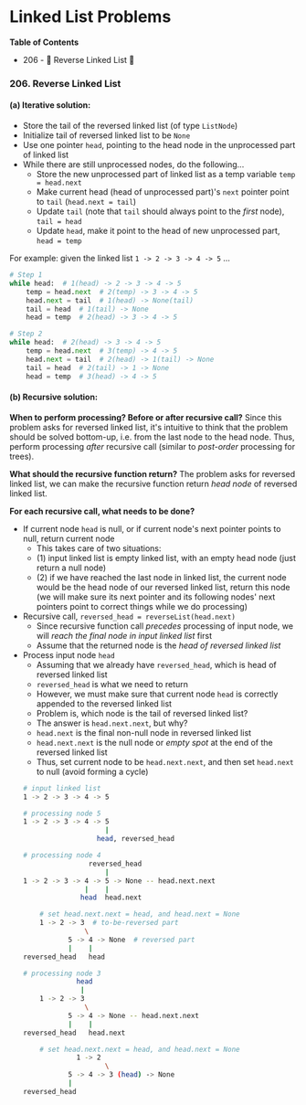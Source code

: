 # Linked List Problems

**Table of Contents**
- 206 - 🚩 Reverse Linked List 🍏

### 206. Reverse Linked List

#### (a) Iterative solution:
- Store the tail of the reversed linked list (of type `ListNode`)
- Initialize tail of reversed linked list to be `None`
- Use one pointer `head`, pointing to the head node in the unprocessed part of linked list
- While there are still unprocessed nodes, do the following...
  - Store the new unprocessed part of linked list as a temp variable `temp = head.next`
  - Make current head (head of unprocessed part)'s `next` pointer point to `tail` (`head.next = tail`)
  - Update `tail` (note that `tail` should always point to the _first_ node), `tail = head` 
  - Update `head`, make it point to the head of new unprocessed part, `head = temp`

For example: given the linked list `1 -> 2 -> 3 -> 4 -> 5` ...
```python
# Step 1
while head:  # 1(head) -> 2 -> 3 -> 4 -> 5
    temp = head.next  # 2(temp) -> 3 -> 4 -> 5
    head.next = tail  # 1(head) -> None(tail)
    tail = head  # 1(tail) -> None
    head = temp  # 2(head) -> 3 -> 4 -> 5

# Step 2
while head:  # 2(head) -> 3 -> 4 -> 5
    temp = head.next  # 3(temp) -> 4 -> 5
    head.next = tail  # 2(head) -> 1(tail) -> None
    tail = head  # 2(tail) -> 1 -> None
    head = temp  # 3(head) -> 4 -> 5
```

#### (b) Recursive solution:

**When to perform processing? Before or after recursive call?** Since this problem asks for reversed linked list,
it's intuitive to think that the problem should be solved bottom-up, i.e. from the last node to the head node. Thus, 
perform processing _after_ recursive call (similar to _post-order_ processing for trees).

**What should the recursive function return?** The problem asks for reversed linked list,
we can make the recursive function return _head node_ of reversed linked list.

**For each recursive call, what needs to be done?**
- If current node `head` is null, or if current node's next pointer points to null, return current node
  - This takes care of two situations: 
  - (1) input linked list is empty linked list, with an empty head node (just return a null node)
  - (2) if we have reached the last node in linked list, the current node would be the head node of our reversed linked list, return this node (we will make sure its next pointer and its following nodes' next pointers point to correct things while we do processing)
- Recursive call, `reversed_head = reverseList(head.next)`
  - Since recursive function call _precedes_ processing of input node, we will _reach the final node in input linked list_ first
  - Assume that the returned node is the _head of reversed linked list_
- Process input node `head`
  - Assuming that we already have `reversed_head`, which is head of reversed linked list
  - `reversed_head` is what we need to return
  - However, we must make sure that current node `head` is correctly appended to the reversed linked list
  - Problem is, which node is the tail of reversed linked list?
  - The answer is `head.next.next`, but why?
  - `head.next` is the final non-null node in reversed linked list
  - `head.next.next` is the null node or _empty spot_ at the end of the reversed linked list
  - Thus, set current node to be `head.next.next`, and then set `head.next` to null (avoid forming a cycle)
  ```bash
  # input linked list
  1 -> 2 -> 3 -> 4 -> 5
  
  # processing node 5
  1 -> 2 -> 3 -> 4 -> 5
                      |
                    head, reversed_head
  
  # processing node 4
                  reversed_head
                      |
  1 -> 2 -> 3 -> 4 -> 5 -> None -- head.next.next
                 |    |
                head  head.next
  
      # set head.next.next = head, and head.next = None
      1 -> 2 -> 3  # to-be-reversed part
                 \
             5 -> 4 -> None  # reversed part
             |    |
  reversed_head   head    
  
  # processing node 3
               head
                |
      1 -> 2 -> 3
                 \
             5 -> 4 -> None -- head.next.next
             |    |
  reversed_head   head.next  
  
      # set head.next.next = head, and head.next = None
               1 -> 2 
                      \
             5 -> 4 -> 3 (head) -> None
             |    
  reversed_head   
  ```














